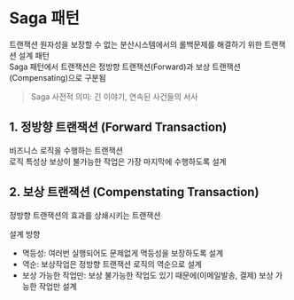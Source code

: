 # Saga 패턴
트랜잭션 원자성을 보장할 수 없는 분산시스템에서의 롤백문제를 해결하기 위한 트랜잭션 설계 패턴  
Saga 패턴에서 트랜잭션은 정방향 트랜잭션(Forward)과 보상 트랜잭션(Compensating)으로 구분됨

> Saga 사전적 의미: 긴 이야기, 연속된 사건들의 서사


## 1. 정방향 트랜잭션 (Forward Transaction)
비즈니스 로직을 수행하는 트랜잭션  
로직 특성상 보상이 불가능한 작업은 가장 마지막에 수행하도록 설계

## 2. 보상 트랜잭션 (Compenstating Transaction)
정방향 트랜잭션의 효과를 상쇄시키는 트랜잭션

설계 방향
- 멱등성: 여러번 실행되어도 문제없게 멱등성을 보장하도록 설계
- 역순: 보상작업은 정방향 트랜잭션 로직의 역순으로 설계
- 보상 가능한 작업만: 보상 불가능한 작업도 있기 때문에(이메일발송, 결제) 보상 가능한 작업만 설계